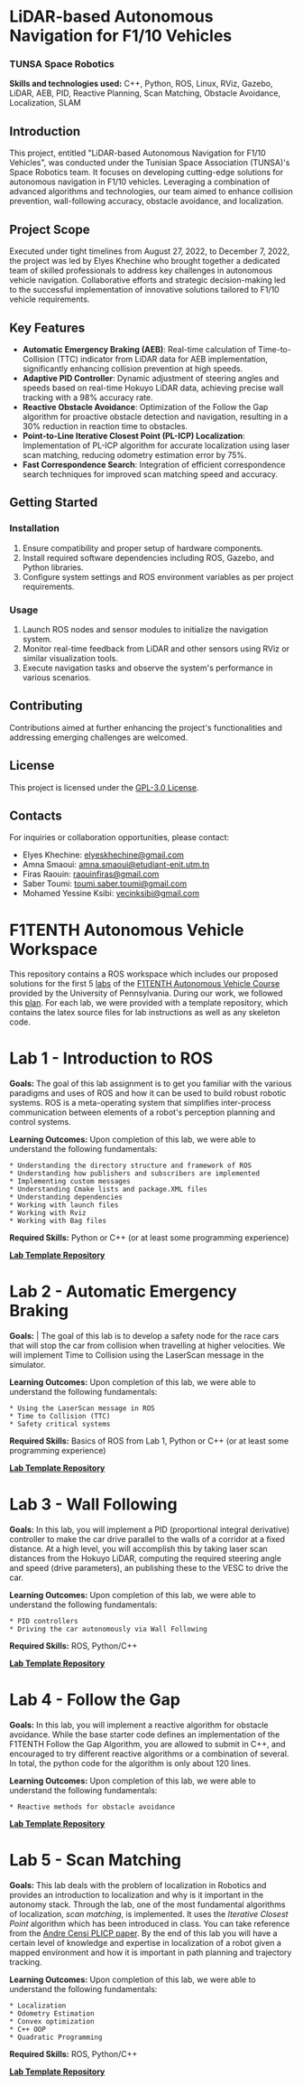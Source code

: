 # LiDAR-based Autonomous Navigation for F1/10 Vehicles

### TUNSA Space Robotics

**Skills and technologies used:** C++, Python, ROS, Linux, RViz, Gazebo, LiDAR, AEB, PID, Reactive Planning, Scan Matching, Obstacle Avoidance, Localization, SLAM

## Introduction

This project, entitled "LiDAR-based Autonomous Navigation for F1/10 Vehicles", was conducted under the Tunisian Space Association (TUNSA)'s Space Robotics team. It focuses on developing cutting-edge solutions for autonomous navigation in F1/10 vehicles. Leveraging a combination of advanced algorithms and technologies, our team aimed to enhance collision prevention, wall-following accuracy, obstacle avoidance, and localization.

## Project Scope

Executed under tight timelines from August 27, 2022, to December 7, 2022, the project was led by Elyes Khechine who brought together a dedicated team of skilled professionals to address key challenges in autonomous vehicle navigation. Collaborative efforts and strategic decision-making led to the successful implementation of innovative solutions tailored to F1/10 vehicle requirements.

## Key Features

- **Automatic Emergency Braking (AEB)**: Real-time calculation of Time-to-Collision (TTC) indicator from LiDAR data for AEB implementation, significantly enhancing collision prevention at high speeds.
- **Adaptive PID Controller**: Dynamic adjustment of steering angles and speeds based on real-time Hokuyo LiDAR data, achieving precise wall tracking with a 98% accuracy rate.
- **Reactive Obstacle Avoidance**: Optimization of the Follow the Gap algorithm for proactive obstacle detection and navigation, resulting in a 30% reduction in reaction time to obstacles.
- **Point-to-Line Iterative Closest Point (PL-ICP) Localization**: Implementation of PL-ICP algorithm for accurate localization using laser scan matching, reducing odometry estimation error by 75%.
- **Fast Correspondence Search**: Integration of efficient correspondence search techniques for improved scan matching speed and accuracy.

## Getting Started

### Installation

1. Ensure compatibility and proper setup of hardware components.
2. Install required software dependencies including ROS, Gazebo, and Python libraries.
3. Configure system settings and ROS environment variables as per project requirements.

### Usage

1. Launch ROS nodes and sensor modules to initialize the navigation system.
2. Monitor real-time feedback from LiDAR and other sensors using RViz or similar visualization tools.
3. Execute navigation tasks and observe the system's performance in various scenarios.

## Contributing

Contributions aimed at further enhancing the project's functionalities and addressing emerging challenges are welcomed.

## License

This project is licensed under the [GPL-3.0 License](LICENSE).

## Contacts

For inquiries or collaboration opportunities, please contact:

- Elyes Khechine: elyeskhechine@gmail.com
- Amna Smaoui: amna.smaoui@etudiant-enit.utm.tn
- Firas Raouin: raouinfiras@gmail.com
- Saber Toumi: toumi.saber.toumi@gmail.com
- Mohamed Yessine Ksibi: yecinksibi@gmail.com

# F1TENTH Autonomous Vehicle Workspace

This repository contains a ROS workspace which includes our proposed solutions for the first 5 [labs](https://f1tenth-coursekit.readthedocs.io/en/stable/assignments/labs/index.html) of the [F1TENTH Autonomous Vehicle Course](https://f1tenth-coursekit.readthedocs.io/en/stable/introduction/overview.html) provided by the University of Pennsylvania. During our work, we followed this [plan](https://docs.google.com/spreadsheets/d/12VkkMe5WgANmVBByFx13zXS2Ez5oGKWnXdzBt8jrHEU/edit?usp=sharing). For each lab, we were provided with a template repository, which contains the latex source files for lab instructions as well as any skeleton code.

Lab 1 - Introduction to ROS
=============================

**Goals:** 
The goal of this lab assignment is to get you familiar with the various paradigms and uses of ROS and how it can be used to build robust robotic systems. ROS is a meta-operating system that simplifies inter-process communication between elements of a robot's perception planning and control systems.

**Learning Outcomes:** 
Upon completion of this lab, we were able to understand the following fundamentals:

	* Understanding the directory structure and framework of ROS
	* Understanding how publishers and subscribers are implemented
	* Implementing custom messages
	* Understanding Cmake lists and package.XML files
	* Understanding dependencies
	* Working with launch files
	* Working with Rviz
	* Working with Bag files
 
**Required Skills:** Python or C++ (or at least some programming experience)

[**Lab Template Repository**](https://github.com/f1tenth/f1tenth_labs/tree/master/lab1/latex>)

Lab 2 - Automatic Emergency Braking
======================================

**Goals:**
| The goal of this lab is to develop a safety node for the race cars that will stop the car from collision when travelling at higher velocities. We will implement Time to Collision using the LaserScan message in the simulator. 

**Learning Outcomes:**
Upon completion of this lab, we were able to understand the following fundamentals:

	* Using the LaserScan message in ROS
	* Time to Collision (TTC)
	* Safety critical systems

**Required Skills:** Basics of ROS from Lab 1, Python or C++ (or at least some programming experience)

[**Lab Template Repository**](https://github.com/f1tenth/f1tenth_labs/tree/master/lab2>)

Lab 3 - Wall Following
=======================

**Goals:**
In this lab, you will implement a PID (proportional integral derivative) controller to make the car drive parallel to the walls of a corridor at a fixed distance. At a high level, you will accomplish this by taking laser scan distances from the Hokuyo LiDAR, computing the required steering angle and speed (drive parameters), an publishing these to the VESC to drive the car. 

**Learning Outcomes:**
Upon completion of this lab, we were able to understand the following fundamentals:

	* PID controllers
	* Driving the car autonomously via Wall Following

**Required Skills:** ROS, Python/C++

[**Lab Template Repository**](https://github.com/f1tenth/f1tenth_labs/tree/master/lab3>)

Lab 4 - Follow the Gap
===========================================

**Goals:**
In this lab, you will implement a reactive algorithm for obstacle avoidance. While the base starter code defines an implementation of the F1TENTH Follow the Gap Algorithm, you are allowed to submit in C++, and encouraged to try different reactive algorithms or a combination of several. In total, the python code for the algorithm is only about 120 lines.

**Learning Outcomes:**
Upon completion of this lab, we were able to understand the following fundamentals:

	* Reactive methods for obstacle avoidance

[**Lab Template Repository**](https://github.com/f1tenth/f1tenth_labs/tree/master/lab4>) 

Lab 5 - Scan Matching
======================

**Goals:**
This lab deals with the problem of localization in Robotics and provides an introduction to localization and why is it important in the autonomy stack. Through the lab, one of the most fundamental algorithms of localization, *scan matching*, is implemented. It uses the *Iterative Closest Point* algorithm which has been introduced in class. You can take reference from the [Andre Censi PLICP paper](https://censi.science/pub/research/2008-icra-plicp.pdf). By the end of this lab you will have a certain level of knowledge and expertise in localization of a robot given a mapped environment and how it is important in path planning and trajectory tracking.

**Learning Outcomes:**
Upon completion of this lab, we were able to understand the following fundamentals:

	* Localization
	* Odometry Estimation
	* Convex optimization
	* C++ OOP
	* Quadratic Programming

**Required Skills:** ROS, Python/C++

[**Lab Template Repository**](https://github.com/f1tenth/f1tenth_labs/tree/master/lab5)
